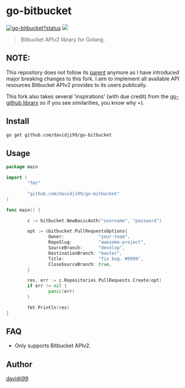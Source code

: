# go-bitbucket

<a class="repo-badge" href="https://godoc.org/github.com/davidji99/go-bitbucket"><img src="https://godoc.org/github.com/davidji99/go-bitbucket?status.svg" alt="go-bitbucket?status"></a>
<a href="https://goreportcard.com/report/github.com/davidji99/go-bitbucket"><img class="badge" tag="github.com/davidji99/go-bitbucket" src="https://goreportcard.com/badge/github.com/davidji99/go-bitbucket"></a>

> Bitbucket APIv2 library for Golang.

## NOTE: 
This repository does not follow its [parent](https://github.com/ktrysmt/go-bitbucket) anymore as I have introduced major breaking changes to this fork. I aim to implement all available API resources Bitbucket APIv2 provides to its users publically.

This fork also takes several 'inspirations' (with due credit) from the [go-github library](https://github.com/google/go-github) so if you see similarities, you know why =).

## Install

```sh
go get github.com/davidji99/go-bitbucket
```

## Usage

```go
package main

import (
        "fmt"

        "github.com/davidji99/go-bitbucket"
)

func main() {

        c := bitbucket.NewBasicAuth("username", "password")

        opt := &bitbucket.PullRequestsOptions{
                Owner:             "your-team",
                RepoSlug:          "awesome-project",
                SourceBranch:      "develop",
                DestinationBranch: "master",
                Title:             "fix bug. #9999",
                CloseSourceBranch: true,
        }

        res, err := c.Repositories.PullRequests.Create(opt)
        if err != nil {
                panic(err)
        }

        fmt.Println(res) 
}
```

## FAQ
- Only supports Bitbucket APIv2.

## Author

[davidji99](https://github.com/davidji99)
